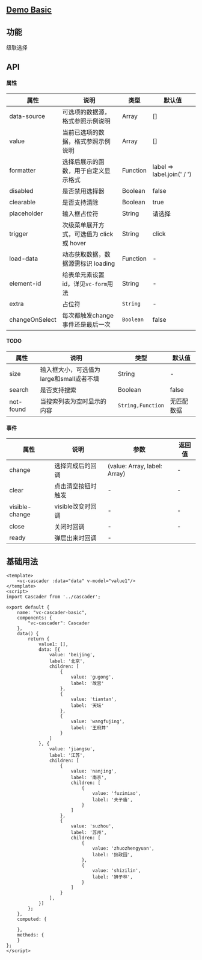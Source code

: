 ## [Demo Basic](https://wya-team.github.io/wya-vc/dist/cascader/basic.html)
## 功能
级联选择

## API

#### 属性

属性 | 说明 | 类型 | 默认值
---|---|---|---
data-source | 可选项的数据源，格式参照示例说明 | Array | []
value | 当前已选项的数据，格式参照示例说明 | Array | []
formatter | 选择后展示的函数，用于自定义显示格式 | Function | label => label.join(' / ')
disabled | 是否禁用选择器 | Boolean | false
clearable | 是否支持清除 | Boolean | true
placeholder | 输入框占位符 | String | 请选择
trigger | 次级菜单展开方式，可选值为 click 或 hover | String | click
load-data | 动态获取数据，数据源需标识 loading | Function | -
element-id | 给表单元素设置 id，详见`vc-form`用法 | String | -
extra | 占位符 | `String` | -
changeOnSelect | 每次都触发change事件还是最后一次 | `Boolean` | false

#### TODO

属性 | 说明 | 类型 | 默认值
---|---|---|---
size | 输入框大小，可选值为large和small或者不填 | String | -
search | 是否支持搜索 | Boolean | false
not-found | 当搜索列表为空时显示的内容 | `String,Function` | 无匹配数据

#### 事件

属性 | 说明 | 参数 | 返回值
---|---|---|---
change | 选择完成后的回调 | (value: Array, label: Array) | -
clear | 点击清空按钮时触发	 | - | -
visible-change | visible改变时回调 | - | - 
close | 关闭时回调 | - | - 
ready | 弹层出来时回调 | -

## 基础用法

```vue
<template>
	<vc-cascader :data="data" v-model="value1"/>
</template>
<script>
import Cascader from '../cascader';

export default {
	name: "vc-cascader-basic",
	components: {
		"vc-cascader": Cascader
	},
	data() {
		return {
			value1: [],
			data: [{
				value: 'beijing',
				label: '北京',
				children: [
					{
						value: 'gugong',
						label: '故宫'
					},
					{
						value: 'tiantan',
						label: '天坛'
					},
					{
						value: 'wangfujing',
						label: '王府井'
					}
				]
			}, {
				value: 'jiangsu',
				label: '江苏',
				children: [
					{
						value: 'nanjing',
						label: '南京',
						children: [
							{
								value: 'fuzimiao',
								label: '夫子庙',
							}
						]
					},
					{
						value: 'suzhou',
						label: '苏州',
						children: [
							{
								value: 'zhuozhengyuan',
								label: '拙政园',
							},
							{
								value: 'shizilin',
								label: '狮子林',
							}
						]
					}
				],
			}]
		};
	},
	computed: {
		
	},
	methods: {
	}
};
</script>

```
